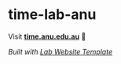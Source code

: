 
# time-lab-anu

Visit **[time.anu.edu.au](https://time.anu.edu.au)** 🚀

_Built with [Lab Website Template](https://greene-lab.gitbook.io/lab-website-template-docs)_
